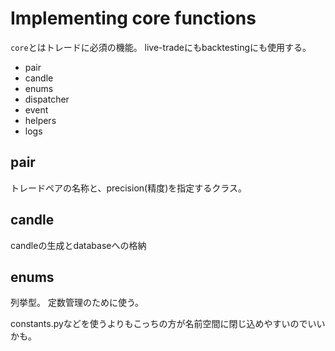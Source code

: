 # Implementing core functions

`core`とはトレードに必須の機能。
live-tradeにもbacktestingにも使用する。

- pair
- candle
- enums
- dispatcher
- event
- helpers
- logs

## pair

トレードペアの名称と、precision(精度)を指定するクラス。

## candle

candleの生成とdatabaseへの格納


## enums

列挙型。
定数管理のために使う。

constants.pyなどを使うよりもこっちの方が名前空間に閉じ込めやすいのでいいかも。







